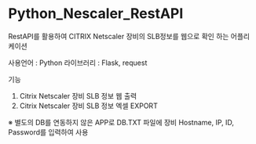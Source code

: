 # Python_Nescaler_RestAPI

RestAPI를 활용하여 CITRIX Netscaler 장비의 SLB정보를 웹으로 확인 하는 어플리케이션

사용언어 : Python
라이브러리 : Flask, request

기능 
1. Citrix Netscaler 장비 SLB 정보 웹 출력
2. Citrix Netscaler 장비 SLB 정보 엑셀 EXPORT

※ 별도의 DB를 연동하지 않은 APP로 DB.TXT 파일에 장비 Hostname, IP, ID, Password를 입력하여 사용 

